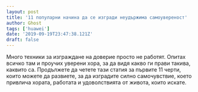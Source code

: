```yaml
---
layout: post
title: '11 популарни начина да се изгради неудържима самоувереност'
author: Ghost
tags: ['huawei']
date: '2019-09-19T23:47:38.121Z'
draft: false
---
```


Много техники за изграждане на доверие просто не работят. Опитах всичко там и проучих уверени хора, за да видя какво ги прави такива, каквито са. Продължете да четете тази статия за първите 11 черти, които можете да развиете, за да изградите силно самочувствие, което привлича хората, работата и удоволствията от живота, които искате.
